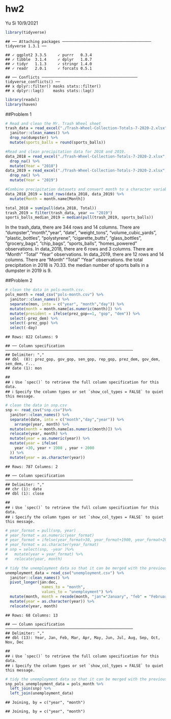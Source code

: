 hw2
================
Yu Si
10/9/2021

``` r
library(tidyverse)
```

    ## ── Attaching packages ─────────────────────────────────────── tidyverse 1.3.1 ──

    ## ✓ ggplot2 3.3.5     ✓ purrr   0.3.4
    ## ✓ tibble  3.1.4     ✓ dplyr   1.0.7
    ## ✓ tidyr   1.1.3     ✓ stringr 1.4.0
    ## ✓ readr   2.0.1     ✓ forcats 0.5.1

    ## ── Conflicts ────────────────────────────────────────── tidyverse_conflicts() ──
    ## x dplyr::filter() masks stats::filter()
    ## x dplyr::lag()    masks stats::lag()

``` r
library(readxl)
library(haven)
```

\#\#Problem 1

``` r
# Read and clean the Mr. Trash Wheel sheet
trash_data = read_excel("./Trash-Wheel-Collection-Totals-7-2020-2.xlsx", col_names = TRUE, range = "A2:N534")%>% 
  janitor::clean_names() %>% 
  drop_na(dumpster) %>% 
  mutate(sports_balls = round(sports_balls))

#Read and clean precipitation data for 2018 and 2019. 
data_2018 = read_excel("./Trash-Wheel-Collection-Totals-7-2020-2.xlsx", sheet = 7, range = "A2:B14") %>% 
  drop_na() %>% 
  mutate(Year = "2018")
data_2019 = read_excel("./Trash-Wheel-Collection-Totals-7-2020-2.xlsx", sheet = 6, range = "A2:B14") %>% 
  drop_na() %>% 
  mutate(Year = "2019")

#Combine precipitation datasets and convert month to a character variable 
data_2018_2019 = bind_rows(data_2018, data_2019) %>% 
  mutate(Month = month.name[Month])

total_2018 = sum(pull(data_2018, Total))
trash_2019 = filter(trash_data, year == "2019")
sports_balls_median_2019 = median(pull(trash_2019, sports_balls))
```

In the trash\_data, there are 344 rows and 14 columns. There are
“dumpster”,“month”,“year”, “date”, “weight\_tons”,
“volume\_cubic\_yards”, “plastic\_bottles”, “polystyrene”,
“cigarette\_butts”, “glass\_bottles”, “grocery\_bags”, “chip\_bags”,
“sports\_balls”, “homes\_powered” observations. In data\_2018, there are
6 rows and 3 columns. There are “Month” “Total” “Year” observations. In
data\_2019, there are 12 rows and 14 columns. There are “Month” “Total”
“Year” observations. the total precipitation in 2018 is 70.33. the
median number of sports balls in a dumpster in 2019 is 9.

\#\#Problem 2

``` r
# clean the data in pols-month.csv. 
pols_month = read_csv("pols-month.csv") %>% 
  janitor::clean_names() %>%
  separate(mon, into = c("year", "month","day")) %>% 
  mutate(month = month.name[as.numeric(month)]) %>% 
  mutate(president = ifelse(prez_gop==1, "gop", "dem")) %>% 
  select(-prez_dem) %>% 
  select(-prez_gop) %>% 
  select(-day)
```

    ## Rows: 822 Columns: 9

    ## ── Column specification ────────────────────────────────────────────────────────
    ## Delimiter: ","
    ## dbl  (8): prez_gop, gov_gop, sen_gop, rep_gop, prez_dem, gov_dem, sen_dem, r...
    ## date (1): mon

    ## 
    ## ℹ Use `spec()` to retrieve the full column specification for this data.
    ## ℹ Specify the column types or set `show_col_types = FALSE` to quiet this message.

``` r
# clean the data in snp.csv
snp <- read_csv("snp.csv")%>% 
  janitor::clean_names() %>% 
  separate(date, into = c("month","day","year")) %>% 
    arrange(year, month) %>% 
  mutate(month = month.name[as.numeric(month)]) %>% 
  relocate(year, month) %>% 
  mutate(year = as.numeric(year)) %>% 
  mutate(year = ifelse(
    year >30, year + 1900 , year + 2000
  )) %>% 
  mutate(year = as.character(year))
```

    ## Rows: 787 Columns: 2

    ## ── Column specification ────────────────────────────────────────────────────────
    ## Delimiter: ","
    ## chr (1): date
    ## dbl (1): close

    ## 
    ## ℹ Use `spec()` to retrieve the full column specification for this data.
    ## ℹ Specify the column types or set `show_col_types = FALSE` to quiet this message.

``` r
# year_format = pull(snp, year)
# year_format = as.numeric(year_format)
# year_format = ifelse(year_format>30, year_format+1900, year_format+2000)
# year_format = as.character(year_format)
# snp = select(snp, -year )%>% 
#   mutate(year = year_format) %>% 
#   relocate(year, month)

# tidy the unemployment data so that it can be merged with the previous datasets.                
unemployment_data = read_csv("unemployment.csv") %>% 
  janitor::clean_names() %>%
  pivot_longer(jan:dec,
                names_to = "month",
                values_to = "unemployment") %>% 
  mutate(month, month = recode(month, "jan"="January", "feb" = "February",  "mar" = "March", "apr" = "April",  "may" = "May", "jun" = "June" , "jul" = "July", "aug"= "August",  "sep" = "September",  "oct"="October" , "nov" = "November", "dec" = "December")) %>% 
  mutate(year = as.character(year)) %>% 
  relocate(year, month)
```

    ## Rows: 68 Columns: 13

    ## ── Column specification ────────────────────────────────────────────────────────
    ## Delimiter: ","
    ## dbl (13): Year, Jan, Feb, Mar, Apr, May, Jun, Jul, Aug, Sep, Oct, Nov, Dec

    ## 
    ## ℹ Use `spec()` to retrieve the full column specification for this data.
    ## ℹ Specify the column types or set `show_col_types = FALSE` to quiet this message.

``` r
# tidy the unemployment data so that it can be merged with the previous datasets. 
snp_pols_unemployment_data = pols_month %>% 
  left_join(snp) %>% 
  left_join(unemployment_data)
```

    ## Joining, by = c("year", "month")

    ## Joining, by = c("year", "month")

